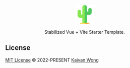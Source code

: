 <p align="center">
  <img width="60px" src="./src/assets/logo.svg" />
</p>

<p align="center">Stabilized Vue + Vite Starter Template.</p>


## License

[MIT License](./LICENSE) © 2022-PRESENT [Kaivan Wong](https://github.com/kaivanwong)
